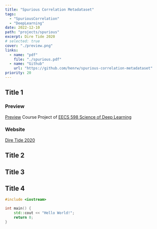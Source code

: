 ```yaml
---
title: "Spurious Correlation Metadataset"
tags:
  - "SpuriousCorrelation"
  - "DeepLearning"
date: 2022-12-10
path: "projects/spurious"
excerpt: Dire Tide 2020
# selected: true
cover: "./preview.png"
links:
  - name: "pdf"
    file: "./spurious.pdf"
  - name: "Github"
    url: "https://github.com/henrw/spurious-correlation-metadataset"
priority: 20
---
```


## Title 1

### Preview

[Preview](./preview.png)
Course Project of [EECS 598 Science of Deep Learning](https://docs.google.com/document/d/1u4llb2tjRb47wPBA4fEaHRxuvwDEwuUbs8vfBANVIy4/edit)
### Website

[Dire Tide 2020](https://www.dota2.com/diretide/?l=english)

## Title 2

## Title 3

## Title 4

```cpp
#include <iostream>

int main() {
    std::cout << "Hello World!";
    return 0;
}
```
